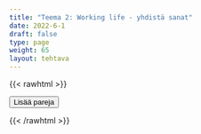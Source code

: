 ```yaml
---
title: "Teema 2: Working life - yhdistä sanat"
date: 2022-6-1
draft: false
type: page
weight: 65
layout: tehtava
---
```

{{< rawhtml >}}
<link rel="stylesheet" type="text/css" href="/css/yhdistely.css"/>
<div id="nappulat">
<button id="lisaa">
Lisää pareja
</button>
</div>
<div id="kaikki"></div>
<div id="tehtava" class="grid grid-cols-2">
 <div><ul id="terms"> </ul></div>
 <div><ul id="defs"> </ul></div>

</div>


<script> 
 
 //Execute a JavaScript immediately after a page has been loaded
window.onload = function() {

  //Data for terms and definitions. This can be stored in a separate .js file, in a JSON file or here in the main file
     var data = {
    terms: [{

     index: 0, text: 'applicant'
}, { index: 1, text: 'CEO, chief executive officer'
}, { index: 2, text: 'colleague, co-worker'
}, { index: 3, text: 'employee'
}, { index: 4, text: 'employer'
}, { index: 5, text: 'entrepreneur, self-employed'
}, { index: 6, text: 'factory worker'
}, { index: 7, text: 'foreman, superior'
}, { index: 8, text: 'management'
}, { index: 9, text: 'manager, director'
}, { index: 10, text: 'office worker'
}, { index: 11, text: 'pensioner'
}, { index: 12, text: 'personnel, staff'
}, { index: 13, text: 'subordinate'
}, { index: 14, text: 'supervisor'
}, { index: 15, text: 'temporary worker, temp'
}, { index: 16, text: 'trainee, apprentice, intern'
}, { index: 17, text: 'unemployed, jobless'
}, { index: 18, text: 'workforce, labour force'
}, { index: 19, text: 'application'
}, { index: 20, text: 'apply for a job'
}, { index: 21, text: 'curriculum vitae, CV, résumé'
}, { index: 22, text: 'job interview'
}, { index: 23, text: 'job offer'
}, { index: 24, text: 'reference'
}, { index: 25, text: 'vacancy, vacant position'
}, { index: 26, text: 'apprenticeship'
}, { index: 27, text: 'career'
}, { index: 28, text: 'certificate of employment'
}, { index: 29, text: 'collective bargaining agreement'
}, { index: 30, text: 'commission'
}, { index: 31, text: 'company, business, enterprise'
}, { index: 32, text: 'dismiss, give notice, make redundant'
}, { index: 33, text: 'earn'
}, { index: 34, text: 'fire someone'
}, { index: 35, text: 'flexitime, flexible hours'
}, { index: 36, text: 'fringe benefits, perks'
}, { index: 37, text: 'full-time job'
}, { index: 38, text: 'gig economy'
}, { index: 39, text: 'go on strike'
}, { index: 40, text: 'hire, employ, recruit'
}, { index: 41, text: 'hot desking'
}, { index: 42, text: 'hub'
}, { index: 43, text: 'hybrid work'
}, { index: 44, text: 'income'
}, { index: 45, text: 'in-person meeting'
}, { index: 46, text: 'in-service training'
}, { index: 47, text: 'job, occupation'
}, { index: 48, text: 'job centre, employment agency'
}, { index: 49, text: 'lay off (temporarily)'
}, { index: 50, text: 'leave of absence'
}, { index: 51, text: 'make a living, earn a living'
}, { index: 52, text: 'manual work'
}, { index: 53, text: 'moonlighting'
}, { index: 54, text: 'on-the-job training'
}, { index: 55, text: 'on-site work'
}, { index: 56, text: 'open-plan office'
}, { index: 57, text: 'orientation'
}, { index: 58, text: 'overtime bonus'
}, { index: 59, text: 'part-time work'
}, { index: 60, text: 'pay, salary, wages'
}, { index: 61, text: 'pay rise'
}, { index: 62, text: 'pension'
}, { index: 63, text: 'permanent job'
}, { index: 64, text: 'piecework'
}, { index: 65, text: 'post'
}, { index: 66, text: 'premises'
}, { index: 67, text: 'production line'
}, { index: 68, text: 'profession'
}, { index: 69, text: 'promotion'
}, { index: 70, text: 'qualify'
}, { index: 71, text: 'remote meeting'
}, { index: 72, text: 'remote work'
}, { index: 73, text: 'resign, quit'
}, { index: 74, text: 'retire'
}, { index: 75, text: 'retirement'
}, { index: 76, text: 'rota'
}, { index: 77, text: 'salary increment'
}, { index: 78, text: 'service industries'
}, { index: 79, text: 'shift work'
}, { index: 80, text: 'short-term contract, temporary job'
}, { index: 81, text: 'sick leave'
}, { index: 82, text: 'strike'
}, { index: 83, text: 'supervise'
}, { index: 84, text: 'trade union'
}, { index: 85, text: 'unemployment'
}, { index: 86, text: 'unemployment benefit, dole (money) (BrE)'
}, { index: 87, text: 'volunteering, volunteer work'
}, { index: 88, text: 'work conditions'
}, { index: 89, text: 'work contract'
}, { index: 90, text: 'working hours'
}, { index: 91, text: 'work practice, internship'
}, { index: 92, text: 'work overtime'
}, { index: 93, text: 'work shifts'
}, { index: 94, text: 'zero-hour contract'


},

    ],
    definitions: [{    
     index: 0, text: 'hakija'
}, { index: 1, text: 'toimitusjohtaja'
}, { index: 2, text: 'työkaveri'
}, { index: 3, text: 'työntekijä'
}, { index: 4, text: 'työnantaja'
}, { index: 5, text: 'yrittäjä'
}, { index: 6, text: 'tehdastyöntekijä'
}, { index: 7, text: 'esihenkilö'
}, { index: 8, text: 'johto'
}, { index: 9, text: 'johtaja, pomo'
}, { index: 10, text: 'toimistotyöntekijä'
}, { index: 11, text: 'eläkeläinen'
}, { index: 12, text: 'henkilökunta'
}, { index: 13, text: 'alainen'
}, { index: 14, text: 'työnjohtaja, tarkastaja, esihenkilö'
}, { index: 15, text: 'tilapäistyöntekijä'
}, { index: 16, text: 'harjoittelija'
}, { index: 17, text: 'työtön'
}, { index: 18, text: 'työvoima, henkilöstö'
}, { index: 19, text: 'hakemus'
}, { index: 20, text: 'hakea työpaikkaa'
}, { index: 21, text: 'ansioluettelo'
}, { index: 22, text: 'työpaikkahaastattelu'
}, { index: 23, text: 'työtarjous'
}, { index: 24, text: 'suositus'
}, { index: 25, text: 'avoin työpaikka'
}, { index: 26, text: 'oppisopimus'
}, { index: 27, text: 'ura'
}, { index: 28, text: 'työtodistus'
}, { index: 29, text: 'työehtosopimus'
}, { index: 30, text: 'provisiopalkka'
}, { index: 31, text: 'yhtiö, yritys'
}, { index: 32, text: 'irtisanoa'
}, { index: 33, text: 'ansaita'
}, { index: 34, text: 'antaa potkut'
}, { index: 35, text: 'liukuva työaika'
}, { index: 36, text: 'luontoisedut'
}, { index: 37, text: 'kokopäivätyö'
}, { index: 38, text: 'keikkatalous'
}, { index: 39, text: 'mennä lakkoon'
}, { index: 40, text: 'palkata'
}, { index: 41, text: 'työpisteiden jakaminen'
}, { index: 42, text: 'yhteisöllinen työtila'
}, { index: 43, text: 'monipaikkainen työ, hybridityö'
}, { index: 44, text: 'tulot, ansio'
}, { index: 45, text: 'lähikokous'
}, { index: 46, text: 'täydennyskoulutus'
}, { index: 47, text: 'ammatti'
}, { index: 48, text: 'TE-toimisto (työ- ja elinkeinotoimisto)'
}, { index: 49, text: 'lomauttaa'
}, { index: 50, text: 'virkavapaa'
}, { index: 51, text: 'ansaita elantonsa'
}, { index: 52, text: 'ruumiillinen, käsin tehty työ'
}, { index: 53, text: 'pimeä työ'
}, { index: 54, text: 'työpaikkakoulutus'
}, { index: 55, text: 'lähityö'
}, { index: 56, text: 'avokonttori'
}, { index: 57, text: 'perehdyttäminen'
}, { index: 58, text: 'ylityökorvaus'
}, { index: 59, text: 'osa-aikatyö'
}, { index: 60, text: 'palkka'
}, { index: 61, text: 'palkankorotus'
}, { index: 62, text: 'eläke'
}, { index: 63, text: 'vakituinen työpaikka'
}, { index: 64, text: 'urakkatyö'
}, { index: 65, text: 'virka'
}, { index: 66, text: 'toimitilat'
}, { index: 67, text: 'tuotantolinja'
}, { index: 68, text: 'akateeminen ammatti'
}, { index: 69, text: 'ylennys'
}, { index: 70, text: 'pätevöityä'
}, { index: 71, text: 'etäkokous'
}, { index: 72, text: 'etätyö'
}, { index: 73, text: 'irtisanoutua, erota'
}, { index: 74, text: 'jäädä eläkkeelle'
}, { index: 75, text: 'eläköityminen'
}, { index: 76, text: 'työvuorolista'
}, { index: 77, text: 'palkanlisä'
}, { index: 78, text: 'palvelualat'
}, { index: 79, text: 'vuorotyö'
}, { index: 80, text: 'pätkätyö, väliaikainen työ, keikkatyö'
}, { index: 81, text: 'sairausloma'
}, { index: 82, text: 'lakko'
}, { index: 83, text: 'valvoa, ohjata, johtaa'
}, { index: 84, text: 'ammattiyhdistys, palkansaajajärjestö'
}, { index: 85, text: 'työttömyys'
}, { index: 86, text: 'työttömyyskorvaus'
}, { index: 87, text: 'vapaaehtoistyö'
}, { index: 88, text: 'työolosuhteet'
}, { index: 89, text: 'työsopimus'
}, { index: 90, text: 'työaika'
}, { index: 91, text: 'työharjoittelu'
}, { index: 92, text: 'tehdä ylitöitä'
}, { index: 93, text: 'tehdä vuorotyötä'
}, { index: 94, text: 'nollatuntisopimus'


},

    ],
    //this creates matches for indexes. This is a sort of an Answer Sheet
    pairs: {
      0: 0,
      1: 1,
      2: 2,
      3: 3,
      4: 4,
      5: 5,
      6: 6,
      7: 7,
      8: 8,
      9: 9,
      10: 10,
      11: 11,
      12: 12,
      13: 13,
      14: 14,
      15: 15,
      16: 16,
      17: 17,
      18: 18,
      19: 19,
      20: 20,
      21: 21,
      22: 22,
      23: 23,
      24: 24,
      25: 25,
      26: 26,
      27: 27,
      28: 28,
      29: 29,
      30: 30,
      31: 31,
      32: 32,
      33: 33,
      34: 34,
      35: 35,
      36: 36,
      37: 37,
      38: 38,
      39: 39,
      40: 40,
      41: 41,
      42: 42,
      43: 43,
      44: 44,
      45: 45,
      46: 46,
      47: 47,
      48: 48,
      49: 49,
      50: 50,
      51: 51,
      52: 52,
      53: 53,
      54: 54,
      55: 55,
      56: 56,
      57: 57,
      58: 58,
      59: 59,
      60: 60,
      61: 61,
      62: 62,
      63: 63,
      64: 64,
      65: 65,
      66: 66,
      67: 67,
      68: 68,
      69: 69,
      70: 70,
      71: 71,
      72: 72,
      73: 73,
      74: 74,
      75: 75,
      76: 76,
      77: 77,
      78: 78,
      79: 79,
      80: 80,
      81: 81,
      82: 82,
      83: 83,
      84: 84,
      85: 85,
      86: 86,
      87: 87,
      88: 88,
      89: 89,
      90: 90,
      91: 91,
      92: 92,
      93: 93,
      94: 94,
    }
  };
    
for (var a=[],i=0;i<95;++i) a[i]=i;

function shufflee(array) {
  var tmp, current, top = array.length;
  if(top) while(--top) {
    current = Math.floor(Math.random() * (top + 1));
    tmp = array[current];
    array[current] = array[top];
    array[top] = tmp;
  }
  return array;
}

a = shufflee(a);
  

  var selectedTerm = null, //to make sure none is selected onload
    selectedDef = null,
    termsContainer = document.querySelector("#terms"), //list of terms
    defsContainer = document.querySelector("#defs"); //list of definitions

  //This function takes two arguments, that is one term and one def to compare if they match. It returns True or False after compairing values of the "pairs" object property.     
  function isMatch(termIndex, defIndex) {
    return data.pairs[termIndex] === defIndex;
  }

  //This function adds HTML elements and content to the specified container (UL).
  function createListHTML(list, container) {
    container.innerHTML = ""; //first, clean up any existing LI elements
    for (var i = 0; i < 95; i++) {
      container.innerHTML = container.innerHTML + "<li data-index='" + list[i]["index"] + "'>" + "<span>" + list[i]["text"] + "</span>" + "</li>";

    }
  }

function addCSS(css){
  var elem=document.createElement('style');
  if(elem.styleSheet && !elem.sheet)elem.styleSheet.cssText=css;
  else elem.appendChild(document.createTextNode(css));
  document.getElementsByTagName('head')[0].appendChild(elem); 
}

  createListHTML(data.terms, termsContainer);
  createListHTML(data.definitions, defsContainer);

  //listen for a "click" event on a list of Terms and store the clicked object in the target object
  termsContainer.addEventListener("click", function(e) {
    var target = e.target.parentNode;
    if (target.className === "score")
      return;
    var termIndex = Number(target.getAttribute("data-index"));
    //the condition is that only one LI can be selected
    if (selectedTerm !== null && selectedTerm !== termIndex) {
      termsContainer.querySelector("li[data-index='" + selectedTerm + "']").removeAttribute("data-selected");
    }

    //deletion of the decoration
    if (target.hasAttribute("data-selected")) {
      target.removeAttribute("data-selected");
      selectedTerm = null;
    }
    //selecting on click	
    else {
      target.setAttribute("data-selected", true);
      selectedTerm = termIndex;
    }

    if (selectedTerm !== null && selectedDef !== null) {
      var term = document.querySelector("#terms [data-index='" + selectedTerm + "']");
      var def = document.querySelector("#defs [data-index='" + selectedDef + "']");
      if (isMatch(selectedTerm, selectedDef)) {
				term.className = "score";
        def.className = "score";
  			numero++;
   			term.style.order = (numero);
   			def.style.order = (numero);
            }
      selectedTerm = null;
      selectedDef = null;
      term.removeAttribute("data-selected");
      def.removeAttribute("data-selected");
			    }
  })

  defsContainer.addEventListener("click", function(e) {
    var target = e.target.parentNode;
    if (target.className === "score")
      return;
    var defIndex = Number(target.getAttribute("data-index"));
    var defText = Number(target.getAttribute("data-index"))

    if (selectedDef !== null && selectedDef !== defIndex) {
      defsContainer.querySelector("li[data-index='" + selectedDef + "']").removeAttribute("data-selected");
    }

    if (target.hasAttribute("data-selected"))
      target.removeAttribute("data-selected");
    else
      target.setAttribute("data-selected", true);
    selectedDef = Number(target.getAttribute("data-index"));
    if (selectedTerm !== null && selectedDef !== null) {
      //var term = document.querySelector("#terms [data-index='"+selectedTerm+"']");
      var term = termsContainer.querySelector("[data-index='" + selectedTerm + "']");
      //var def = document.querySelector("#defs [data-index='"+selectedDef+"']");
      var def = defsContainer.querySelector("[data-index='" + selectedDef + "']");
      if (isMatch(selectedTerm, selectedDef)) {
				term.className = "score";
        def.className = "score";
  			numero++;
   			term.style.order = (numero);
   			def.style.order = (numero);
       }
      
      selectedTerm = null; //poista napautusten valinta
      selectedDef = null; //poista napautusten valinta
      term.removeAttribute("data-selected");
      def.removeAttribute("data-selected");
    }
  })

  function shuffle() {
    randomSort(data.terms)
    randomSort(data.definitions)
    createListHTML(data.terms, termsContainer)
    createListHTML(data.definitions, defsContainer)
    addCSS("div#tehtava li[data-index]{display: none;}")
    addCSS("div#tehtava li[data-index='" + a[0] + "']{display: flex;}")
		addCSS("div#tehtava li[data-index='" + a[1] + "']{display: flex;}")
    addCSS("div#tehtava li[data-index='" + a[2] + "']{display: flex;}")
    addCSS("div#tehtava li[data-index='" + a[3] + "']{display: flex;}")
    addCSS("div#tehtava li[data-index='" + a[4] + "']{display: flex;}")
    addCSS("div#tehtava li[data-index='" + a[5] + "']{display: flex;}")
  }
  
  
  
  function randomSort(array) {
    var currentIndex = array.length,
      temporaryValue, randomIndex;

    // While there remain elements to shuffle...

    while (currentIndex !== 0) {

      // Pick a remaining element...
      randomIndex = Math.floor(Math.random() * currentIndex);
      currentIndex -= 1;

      // And swap it with the current element. SWAP
      temporaryValue = array[currentIndex];
      array[currentIndex] = array[randomIndex];
      array[randomIndex] = temporaryValue;
    }

    return array;
  }

  shuffle(); 
  
document.getElementById("lisaa").addEventListener("click", function() {
        h++;
        addCSS("div#tehtava li[data-index='" + a[h] + "']{display: flex;}")
				h++;
        addCSS("div#tehtava li[data-index='" + a[h] + "']{display: flex;}")
				h++;
        addCSS("div#tehtava li[data-index='" + a[h] + "']{display: flex;}")
				h++;
        addCSS("div#tehtava li[data-index='" + a[h] + "']{display: flex;}")
				h++;
        addCSS("div#tehtava li[data-index='" + a[h] + "']{display: flex;}")
				h++;
        addCSS("div#tehtava li[data-index='" + a[h] + "']{display: flex;}")
if(h>92){$("#kaikki").html("Kaikki lisätty jo!"); }      })
  }

var numero = 0;
var h = 6;
</script>
{{< /rawhtml >}}